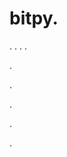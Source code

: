 # bitpy.
.
.
.
.












.






















































.
























.



























.




























































.
